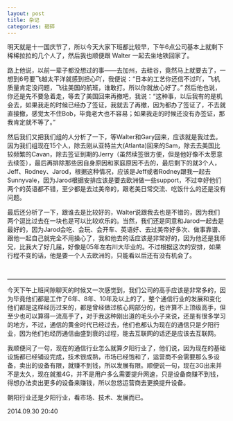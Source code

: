 ```yaml
---
layout: post
title: 杂记
categories: 砸碎
---
```


明天就是十一国庆节了，所以今天大家下班都比较早，下午6点公司基本上就剩下稀稀拉拉的几个人了，然后我也顺便跟 Walter 一起去坐地铁回家了。

路上他说，以前一辈子都没想过的事——去加州，去硅谷，竟然马上就要去了，一想到6号要飞越太平洋就感到担心吖，我便说：“日本的工艺你还信不过吖，飞机质量肯定没问题，飞往美国的航班，谁敢打。所以你就放心好了。” 然后他也说，你还是先不要急着走，等去了美国回来再撤吧，我说：“这种事，以后我有的是机会去，如果我走的时候已经办了签证，我就去了再撤，因为都办了签证了，不去就直接撤，感觉太不住Bob，毕竟老大也不容易；如果我走的时候还没有办签证，那我肯定就不等了。”

然后我们又把我们组的人分析了一下，等Walter和Gary回来，应该就是我过去。因为我们组现在15个人，除去刚从亚特兰大(Atlanta)回来的Sam，除去去美国比较频繁的Cavan，除去签证到期的Jerry（虽然续签很方便，但是他好像不太愿意去续签），最后再排除那些因自身原因和家庭原因不去的，最后剩下的就3个人，Jeff、Rodney、Jarod，根据这种情况，应该是Jeff或者Rodney跟我一起去Sunnyvale，因为Jarod根据安排应该是要去欧洲做一些support，不过幸好他们两个的英语都不错，至少都是去过美帝的，跟老美日常交流、吃饭什么的还是没有问题。

最后还分析了一下，跟谁去是比较好的，Walter说跟我去也是不错的，因为我们两个逗比过去在一块也是可以比较欢乐的。当然，我们还是同意和Jarod一起去是最好的，因为Jarod会吃、会玩、会开车、英语好、去过美帝好多次、做事靠谱、跟他一起自己就完全不用操心了，我和他去的话应该是非常好的，因为他还是我师兄，比我大了好几届，好像是05年左右川大毕业的。不过根据这次的安排，如果行程不变的话，他是要一个人去欧洲的，只能看以后还有没有机会了。

<br />
<hr /> 

今天下午上班间隙聊天的时候又一次感觉到，我们公司的高手应该是非常多的，因为毕竟他们都是工作了6年、8年、10年及以上的了，整个通信行业的发展和变化他们都是这样经历过来的，都是曾经做过核心网部分的，也许算不上顶级高手，但至少也可以算得一流高手了，对于我这种刚出道的毛头小子来说，还是有很多学习的地方，不过，通信的黄金时代已经过去，他们也都认为现在的通信只是夕阳行业，因为他们也经历通信由盛到衰的过程，能去互联网的话还是应该去互联网。

我顺便问了一句，现在的通信行业怎么就算夕阳行业了，他们说，因为现在的基础设施都已经铺设完成，技术很成熟，市场已经饱和了，运营商不会需要那么多设备，卖出的设备有限，就赚不到钱，所以发展有限。顺便说一句，现在3G出来并不是太久，现在就推4G，并不是用户多么需要提升网速，只是设备商赚不到钱，得想办法卖出更多的设备来赚钱，所以忽悠运营商去更换提升设备。

朝阳行业还是夕阳行业，看市场、技术、发展而已。


2014.09.30 20:40